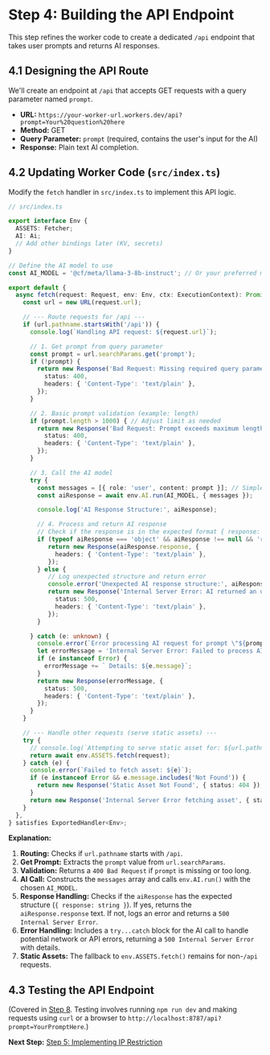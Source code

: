 # Step 4: Building the API Endpoint

This step refines the worker code to create a dedicated `/api` endpoint that takes user prompts and returns AI responses.

## 4.1 Designing the API Route

We'll create an endpoint at `/api` that accepts GET requests with a query parameter named `prompt`.

- **URL:** `https://your-worker-url.workers.dev/api?prompt=Your%20question%20here`
- **Method:** GET
- **Query Parameter:** `prompt` (required, contains the user's input for the AI)
- **Response:** Plain text AI completion.

## 4.2 Updating Worker Code (`src/index.ts`)

Modify the `fetch` handler in `src/index.ts` to implement this API logic.

```typescript
// src/index.ts

export interface Env {
  ASSETS: Fetcher;
  AI: Ai;
  // Add other bindings later (KV, secrets)
}

// Define the AI model to use
const AI_MODEL = '@cf/meta/llama-3-8b-instruct'; // Or your preferred model

export default {
  async fetch(request: Request, env: Env, ctx: ExecutionContext): Promise<Response> {
    const url = new URL(request.url);

    // --- Route requests for /api ---
    if (url.pathname.startsWith('/api')) {
      console.log(`Handling API request: ${request.url}`);

      // 1. Get prompt from query parameter
      const prompt = url.searchParams.get('prompt');
      if (!prompt) {
        return new Response('Bad Request: Missing required query parameter \"prompt\"', {
          status: 400,
          headers: { 'Content-Type': 'text/plain' },
        });
      }

      // 2. Basic prompt validation (example: length)
      if (prompt.length > 1000) { // Adjust limit as needed
        return new Response('Bad Request: Prompt exceeds maximum length of 1000 characters.', {
          status: 400,
          headers: { 'Content-Type': 'text/plain' },
        });
      }

      // 3. Call the AI model
      try {
        const messages = [{ role: 'user', content: prompt }]; // Simple user prompt
        const aiResponse = await env.AI.run(AI_MODEL, { messages });

        console.log('AI Response Structure:', aiResponse);

        // 4. Process and return AI response
        // Check if the response is in the expected format { response: string }
        if (typeof aiResponse === 'object' && aiResponse !== null && 'response' in aiResponse && typeof aiResponse.response === 'string') {
           return new Response(aiResponse.response, {
             headers: { 'Content-Type': 'text/plain' },
           });
        } else {
           // Log unexpected structure and return error
           console.error('Unexpected AI response structure:', aiResponse);
           return new Response('Internal Server Error: AI returned an unexpected response format.', {
             status: 500,
             headers: { 'Content-Type': 'text/plain' },
           });
        }

      } catch (e: unknown) {
        console.error(`Error processing AI request for prompt \"${prompt}\":`, e);
        let errorMessage = 'Internal Server Error: Failed to process AI request.';
        if (e instanceof Error) {
          errorMessage += ` Details: ${e.message}`;
        }
        return new Response(errorMessage, {
          status: 500,
          headers: { 'Content-Type': 'text/plain' },
        });
      }
    }

    // --- Handle other requests (serve static assets) ---
    try {
      // console.log(`Attempting to serve static asset for: ${url.pathname}`);
      return await env.ASSETS.fetch(request);
    } catch (e) {
      console.error(`Failed to fetch asset: ${e}`);
      if (e instanceof Error && e.message.includes('Not Found')) {
        return new Response('Static Asset Not Found', { status: 404 });
      }
      return new Response('Internal Server Error fetching asset', { status: 500 });
    }
  },
} satisfies ExportedHandler<Env>;
```

**Explanation:**

1.  **Routing:** Checks if `url.pathname` starts with `/api`.
2.  **Get Prompt:** Extracts the `prompt` value from `url.searchParams`.
3.  **Validation:** Returns a `400 Bad Request` if `prompt` is missing or too long.
4.  **AI Call:** Constructs the `messages` array and calls `env.AI.run()` with the chosen `AI_MODEL`.
5.  **Response Handling:** Checks if the `aiResponse` has the expected structure (`{ response: string }`). If yes, returns the `aiResponse.response` text. If not, logs an error and returns a `500 Internal Server Error`.
6.  **Error Handling:** Includes a `try...catch` block for the AI call to handle potential network or API errors, returning a `500 Internal Server Error` with details.
7.  **Static Assets:** The fallback to `env.ASSETS.fetch()` remains for non-`/api` requests.

## 4.3 Testing the API Endpoint

(Covered in [Step 8](./08-local-dev-testing.md). Testing involves running `npm run dev` and making requests using `curl` or a browser to `http://localhost:8787/api?prompt=YourPromptHere`.)

**Next Step:** [Step 5: Implementing IP Restriction](./05-ip-restriction.md) 